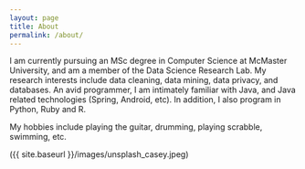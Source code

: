 ```yaml
---
layout: page
title: About
permalink: /about/
---
```


I am currently pursuing an MSc degree in Computer Science at McMaster University, and am a member of the Data Science Research Lab. My research interests include data cleaning, data mining, data privacy, and databases. An avid programmer, I am intimately familiar with Java, and Java related technologies (Spring, Android, etc). In addition, I also program in Python, Ruby and R.

My hobbies include playing the guitar, drumming, playing scrabble, swimming, etc.

({{ site.baseurl }}/images/unsplash_casey.jpeg)

